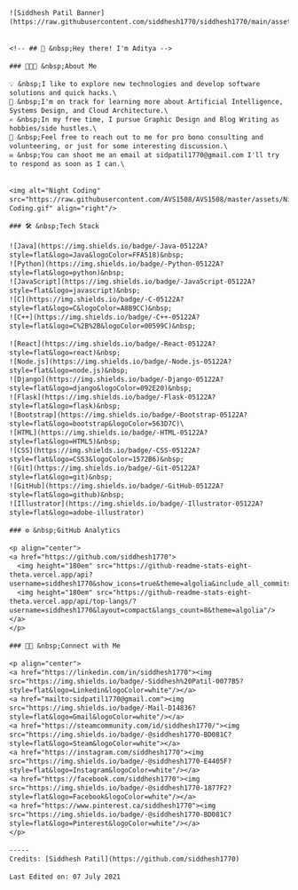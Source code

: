     ![Siddhesh Patil Banner](https://raw.githubusercontent.com/siddhesh1770/siddhesh1770/main/assets/banner.jpg)
    
    
    <!-- ## 👋 &nbsp;Hey there! I'm Aditya -->
    
    ### 👨🏻‍💻 &nbsp;About Me
    
    💡 &nbsp;I like to explore new technologies and develop software solutions and quick hacks.\
    🌱 &nbsp;I'm on track for learning more about Artificial Intelligence, Systems Design, and Cloud Architecture.\
    ✍️ &nbsp;In my free time, I pursue Graphic Design and Blog Writing as hobbies/side hustles.\
    💬 &nbsp;Feel free to reach out to me for pro bono consulting and volunteering, or just for some interesting discussion.\
    ✉️ &nbsp;You can shoot me an email at sidpatil1770@gmail.com I'll try to respond as soon as I can.\
    
    
    <img alt="Night Coding" src="https://raw.githubusercontent.com/AVS1508/AVS1508/master/assets/Night-Coding.gif" align="right"/>
    
    ### 🛠 &nbsp;Tech Stack
    
    ![Java](https://img.shields.io/badge/-Java-05122A?style=flat&logo=Java&logoColor=FFA518)&nbsp;
    ![Python](https://img.shields.io/badge/-Python-05122A?style=flat&logo=python)&nbsp;
    ![JavaScript](https://img.shields.io/badge/-JavaScript-05122A?style=flat&logo=javascript)&nbsp;
    ![C](https://img.shields.io/badge/-C-05122A?style=flat&logo=C&logoColor=A8B9CC)&nbsp;
    ![C++](https://img.shields.io/badge/-C++-05122A?style=flat&logo=C%2B%2B&logoColor=00599C)&nbsp;
    
    ![React](https://img.shields.io/badge/-React-05122A?style=flat&logo=react)&nbsp;
    ![Node.js](https://img.shields.io/badge/-Node.js-05122A?style=flat&logo=node.js)&nbsp;
    ![Django](https://img.shields.io/badge/-Django-05122A?style=flat&logo=django&logoColor=092E20)&nbsp;
    ![Flask](https://img.shields.io/badge/-Flask-05122A?style=flat&logo=flask)&nbsp;
    ![Bootstrap](https://img.shields.io/badge/-Bootstrap-05122A?style=flat&logo=bootstrap&logoColor=563D7C)\
    ![HTML](https://img.shields.io/badge/-HTML-05122A?style=flat&logo=HTML5)&nbsp;
    ![CSS](https://img.shields.io/badge/-CSS-05122A?style=flat&logo=CSS3&logoColor=1572B6)&nbsp;
    ![Git](https://img.shields.io/badge/-Git-05122A?style=flat&logo=git)&nbsp;
    ![GitHub](https://img.shields.io/badge/-GitHub-05122A?style=flat&logo=github)&nbsp;
    ![Illustrator](https://img.shields.io/badge/-Illustrator-05122A?style=flat&logo=adobe-illustrator)
    
    ### ⚙️ &nbsp;GitHub Analytics
    
    <p align="center">
    <a href="https://github.com/siddhesh1770">
      <img height="180em" src="https://github-readme-stats-eight-theta.vercel.app/api?username=siddhesh1770&show_icons=true&theme=algolia&include_all_commits=true&count_private=true"/>
      <img height="180em" src="https://github-readme-stats-eight-theta.vercel.app/api/top-langs/?username=siddhesh1770&layout=compact&langs_count=8&theme=algolia"/>
    </a>
    </p>
    
    ### 🤝🏻 &nbsp;Connect with Me
    
    <p align="center">
    <a href="https://linkedin.com/in/siddhesh1770"><img src="https://img.shields.io/badge/-Siddhesh%20Patil-0077B5?style=flat&logo=Linkedin&logoColor=white"/></a>
    <a href="mailto:sidpatil1770@gmail.com"><img src="https://img.shields.io/badge/-Mail-D14836?style=flat&logo=Gmail&logoColor=white"/></a>
    <a href="https://steamcommunity.com/id/siddhesh1770/"><img src="https://img.shields.io/badge/-@siddhesh1770-BD081C?style=flat&logo=Steam&logoColor=white"></a>
    <a href="https://instagram.com/siddhesh1770"><img src="https://img.shields.io/badge/-@siddhesh1770-E4405F?style=flat&logo=Instagram&logoColor=white"/></a>
    <a href="https://facebook.com/siddhesh1770"><img src="https://img.shields.io/badge/-@siddhesh1770-1877F2?style=flat&logo=Facebook&logoColor=white"/></a>
    <a href="https://www.pinterest.ca/siddhesh1770"><img src="https://img.shields.io/badge/-@siddhesh1770-BD081C?style=flat&logo=Pinterest&logoColor=white"/></a>
    </p>
    
    -----
    Credits: [Siddhesh Patil](https://github.com/siddhesh1770)
    
    Last Edited on: 07 July 2021
